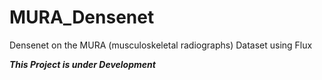 # MURA_Densenet

Densenet on the MURA (musculoskeletal radiographs) Dataset using Flux

***This Project is under Development***
